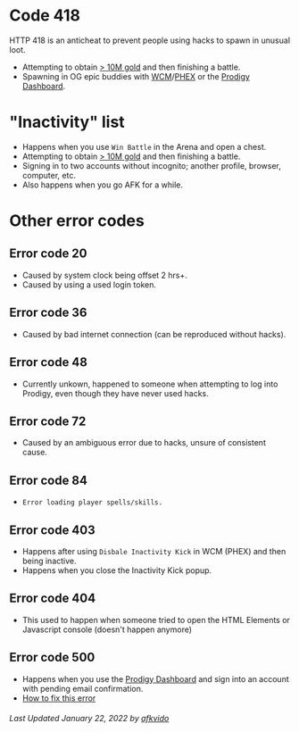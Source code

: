 # Code 418

HTTP 418 is an anticheat to prevent people using hacks to spawn in unusual loot.
- Attempting to obtain [> 10M gold](https://github.com/Prodigy-Hacking/ProdigyMathGameHacking/commit/08e3866c92b4e158d97369784461a698383e2ce1) and then finishing a battle.
- Spawning in OG epic buddies with [WCM](https://github.com/Prodigy-Hacking/ProdigyMathGameHacking/tree/master/willsCheatMenu)/[PHEX](https://github.com/Prodigy-Hacking/ProdigyMathGameHacking/tree/master/PHEx) or the [Prodigy Dashboard](https://prodigy-dashboard.hostedposted.com).

# "Inactivity" list
- Happens when you use `Win Battle` in the Arena and open a chest.
- Attempting to obtain [> 10M gold](https://github.com/Prodigy-Hacking/ProdigyMathGameHacking/commit/08e3866c92b4e158d97369784461a698383e2ce1) and then finishing a battle.
- Signing in to two accounts without incognito; another profile, browser, computer, etc.
- Also happens when you go AFK for a while.

# Other error codes

## Error code 20
- Caused by system clock being offset 2 hrs+.
- Caused by using a used login token.

## Error code 36
- Caused by bad internet connection (can be reproduced without hacks).

## Error code 48
- Currently unkown, happened to someone when attempting to log into Prodigy, even though they have never used hacks.

## Error code 72
- Caused by an ambiguous error due to hacks, unsure of consistent cause.

## Error code 84
- `Error loading player spells/skills.`

## Error code 403
- Happens after using `Disbale Inactivity Kick` in WCM (PHEX) and then being inactive.
- Happens when you close the Inactivity Kick popup.

## Error code 404
- This used to happen when someone tried to open the HTML Elements or Javascript console (doesn't happen anymore)

## Error code 500
- Happens when you use the [Prodigy Dashboard](https://prodigy-dashboard.hostedposted.com) and sign into an account with pending email confirmation.
- [How to fix this error](https://gist.github.com/afkvido/427547dc6fd9ae860cd962a5be520059)


###### _Last Updated January 22, 2022 by [afkvido](https://github.com/afkvido)_

